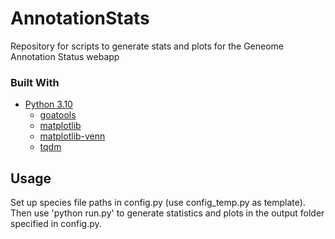 # AnnotationStats
Repository for scripts to generate stats and plots for the Geneome Annotation Status webapp

### Built With
* [Python 3.10](https://www.python.org/downloads/)
    * [goatools](https://github.com/tanghaibao/goatools)
    * [matplotlib](https://matplotlib.org/)
    * [matplotlib-venn](https://pypi.org/project/matplotlib-venn/)
    * [tqdm](https://github.com/tqdm/tqdm)

## Usage

Set up species file paths in config.py (use config_temp.py as template). Then use 'python run.py' to generate statistics
and plots in the output folder specified in config.py.

## 
